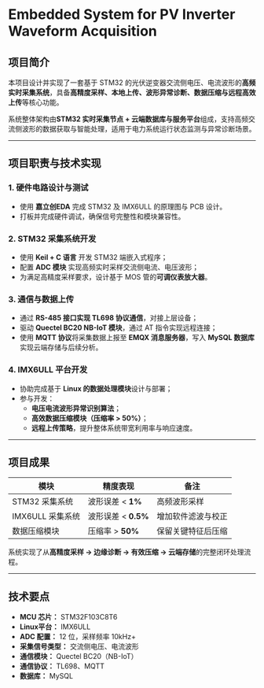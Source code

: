 # Embedded System for PV Inverter Waveform Acquisition

## 项目简介

本项目设计并实现了一套基于 STM32 的光伏逆变器交流侧电压、电流波形的**高频实时采集系统**，具备**高精度采样、本地上传、波形异常诊断、数据压缩与远程高效上传**等核心功能。

系统整体架构由**STM32 实时采集节点 + 云端数据库与服务平台**组成，支持高频交流侧波形的数据获取与智能处理，适用于电力系统运行状态监测与异常诊断场景。

---

## 项目职责与技术实现

### 1. 硬件电路设计与测试
- 使用 **嘉立创EDA** 完成 STM32 及 IMX6ULL 的原理图与 PCB 设计。
- 打板并完成硬件调试，确保信号完整性和模块兼容性。

### 2. STM32 采集系统开发
- 使用 **Keil + C 语言** 开发 STM32 端嵌入式程序；
- 配置 **ADC 模块** 实现高频实时采样交流侧电流、电压波形；
- 为满足高精度采样要求，设计基于 MOS 管的**可调仪表放大器**。

### 3. 通信与数据上传
- 通过 **RS-485 接口实现 TL698 协议通信**，对接上层设备；
- 驱动 **Quectel BC20 NB-IoT 模块**，通过 AT 指令实现远程连接；
- 使用 **MQTT 协议**将采集数据上报至 **EMQX 消息服务器**，写入 **MySQL 数据库**实现云端存储与后续分析。

### 4. IMX6ULL 平台开发
- 协助完成基于 **Linux 的数据处理模块**设计与部署；
- 参与开发：
  - **电压电流波形异常识别算法**；
  - **高效数据压缩模块（压缩率 > 50%）**；
  - **远程上传策略**，提升整体系统带宽利用率与响应速度。

---

## 项目成果

| 模块 | 精度表现 | 备注 |
|------|----------|------|
| STM32 采集系统 | 波形误差 < **1%** | 高频波形采样 |
| IMX6ULL 采集系统 | 波形误差 < **0.5%** | 增加软件滤波与校正 |
| 数据压缩模块 | 压缩率 > **50%** | 保留关键特征后压缩 |

系统实现了从**高精度采样 → 边缘诊断 → 有效压缩 → 云端存储**的完整闭环处理流程。

---

## 技术要点

- **MCU 芯片：** STM32F103C8T6
- **Linux平台：** IMX6ULL
- **ADC 配置：** 12 位，采样频率 10kHz+
- **采集信号类型：** 交流侧电压、电流波形  
- **通信模块：** Quectel BC20（NB-IoT）  
- **通信协议：** TL698、MQTT  
- **数据库：** MySQL  



